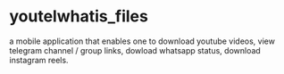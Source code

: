 # youtelwhatis_files
a mobile application that enables one to download youtube videos, view telegram channel / group links, dowload whatsapp status, download instagram reels.
